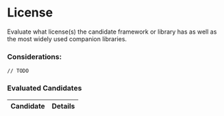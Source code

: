 # License

Evaluate what license(s) the candidate framework or library has as well as the most widely used companion libraries.

### Considerations:

``` // TODO ```

### Evaluated Candidates

| Candidate | Details |
| --------- | ------- |

